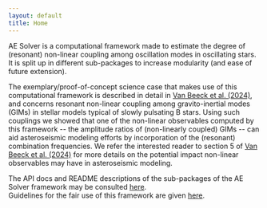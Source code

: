 ```yaml
---
layout: default
title: Home
---
```


AE Solver is a computational framework made to estimate the degree of (resonant) non-linear coupling among oscillation modes in oscillating stars.
It is split up in different sub-packages to increase modularity (and ease of future extension).

The exemplary/proof-of-concept science case that makes use of this computational framework is described in detail in [Van Beeck et al. (2024)](https://www.aanda.org/articles/aa/full_html/2024/07/aa48369-23/aa48369-23.html), and concerns resonant non-linear coupling among gravito-inertial modes (GIMs) in stellar models typical of slowly pulsating B stars.
Using such couplings we showed that one of the non-linear observables computed by this framework -- the amplitude ratios of (non-linearly coupled) GIMs -- can aid asteroseismic modeling efforts by incorporation of the (resonant) combination frequencies.
We refer the interested reader to section 5 of [Van Beeck et al. (2024)](https://www.aanda.org/articles/aa/full_html/2024/07/aa48369-23/aa48369-23.html) for more details on the potential impact non-linear observables may have in asteroseismic modeling.

The API docs and README descriptions of the sub-packages of the AE Solver framework may be consulted [here](overview_API.md).\
Guidelines for the fair use of this framework are given [here](citation_guidelines.md).
